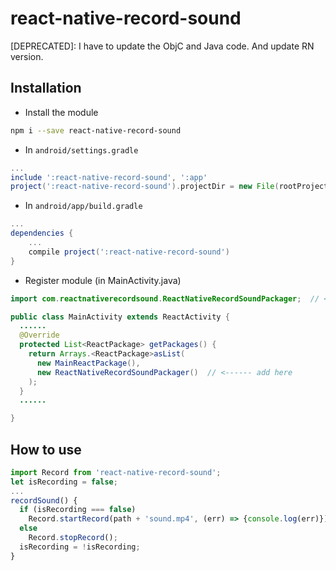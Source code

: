 # react-native-record-sound

[DEPRECATED]: I have to update the ObjC and Java code. And update RN version. 

## Installation

* Install the module

```bash
npm i --save react-native-record-sound
```

* In `android/settings.gradle`

```gradle
...
include ':react-native-record-sound', ':app'
project(':react-native-record-sound').projectDir = new File(rootProject.projectDir, '../node_modules/react-native-record-sound/android')
```

* In `android/app/build.gradle`

```gradle
...
dependencies {
    ...
    compile project(':react-native-record-sound')
}
```

* Register module (in MainActivity.java)

```java
import com.reactnativerecordsound.ReactNativeRecordSoundPackager;  // <--- import

public class MainActivity extends ReactActivity {
  ......
  @Override
  protected List<ReactPackage> getPackages() {
    return Arrays.<ReactPackage>asList(
      new MainReactPackage(),
      new ReactNativeRecordSoundPackager()  // <------ add here     
    );
  }
  ......

}
```

## How to use

```javascript
import Record from 'react-native-record-sound';
let isRecording = false;
...
recordSound() {
  if (isRecording === false)
    Record.startRecord(path + 'sound.mp4', (err) => {console.log(err)});
  else   
    Record.stopRecord();
  isRecording = !isRecording;
}
```
